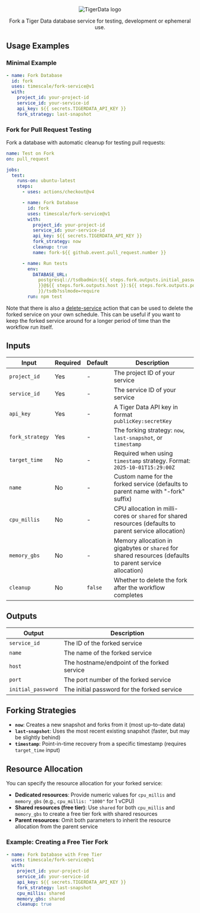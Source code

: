 <div align=center>
<picture align=center>
    <source media="(prefers-color-scheme: dark)" srcset="https://assets.timescale.com/docs/images/tigerdata-gradient-white.svg">
    <source media="(prefers-color-scheme: light)" srcset="https://assets.timescale.com/docs/images/tigerdata-gradient-black.svg">
    <img alt="TigerData logo" >
</picture>

Fork a Tiger Data database service for testing, development or ephemeral use.

</div>

## Usage Examples

### Minimal Example

```yaml
- name: Fork Database
  id: fork
  uses: timescale/fork-service@v1
  with:
    project_id: your-project-id
    service_id: your-service-id
    api_key: ${{ secrets.TIGERDATA_API_KEY }}
    fork_strategy: last-snapshot
```

### Fork for Pull Request Testing

Fork a database with automatic cleanup for testing pull requests:

```yaml
name: Test on Fork
on: pull_request

jobs:
  test:
    runs-on: ubuntu-latest
    steps:
      - uses: actions/checkout@v4

      - name: Fork Database
        id: fork
        uses: timescale/fork-service@v1
        with:
          project_id: your-project-id
          service_id: your-service-id
          api_key: ${{ secrets.TIGERDATA_API_KEY }}
          fork_strategy: now
          cleanup: true
          name: fork-${{ github.event.pull_request.number }}

      - name: Run tests
        env:
          DATABASE_URL:
            postgresql://tsdbadmin:${{ steps.fork.outputs.initial_password
            }}@${{ steps.fork.outputs.host }}:${{ steps.fork.outputs.port
            }}/tsdb?sslmode=require
        run: npm test
```

Note that there is also a
[delete-service](https://github.com/timescale/delete-service) action that can be
used to delete the forked service on your own schedule. This can be useful if
you want to keep the forked service around for a longer period of time than the
workflow run itself.

## Inputs

| Input           | Required | Default | Description                                                                                             |
| --------------- | -------- | ------- | ------------------------------------------------------------------------------------------------------- |
| `project_id`    | Yes      | -       | The project ID of your service                                                                          |
| `service_id`    | Yes      | -       | The service ID of your service                                                                          |
| `api_key`       | Yes      | -       | A Tiger Data API key in format `publicKey:secretKey`                                                    |
| `fork_strategy` | Yes      | -       | The forking strategy: `now`, `last-snapshot`, or `timestamp`                                            |
| `target_time`   | No       | -       | Required when using `timestamp` strategy. Format: `2025-10-01T15:29:00Z`                                |
| `name`          | No       | -       | Custom name for the forked service (defaults to parent name with "-fork" suffix)                        |
| `cpu_millis`    | No       | -       | CPU allocation in milli-cores or `shared` for shared resources (defaults to parent service allocation)  |
| `memory_gbs`    | No       | -       | Memory allocation in gigabytes or `shared` for shared resources (defaults to parent service allocation) |
| `cleanup`       | No       | `false` | Whether to delete the fork after the workflow completes                                                 |

## Outputs

| Output             | Description                                 |
| ------------------ | ------------------------------------------- |
| `service_id`       | The ID of the forked service                |
| `name`             | The name of the forked service              |
| `host`             | The hostname/endpoint of the forked service |
| `port`             | The port number of the forked service       |
| `initial_password` | The initial password for the forked service |

## Forking Strategies

- **`now`**: Creates a new snapshot and forks from it (most up-to-date data)
- **`last-snapshot`**: Uses the most recent existing snapshot (faster, but may
  be slightly behind)
- **`timestamp`**: Point-in-time recovery from a specific timestamp (requires
  `target_time` input)

## Resource Allocation

You can specify the resource allocation for your forked service:

- **Dedicated resources**: Provide numeric values for `cpu_millis` and
  `memory_gbs` (e.g., `cpu_millis: "1000"` for 1 vCPU)
- **Shared resources (free tier)**: Use `shared` for both `cpu_millis` and
  `memory_gbs` to create a free tier fork with shared resources
- **Parent resources**: Omit both parameters to inherit the resource allocation
  from the parent service

### Example: Creating a Free Tier Fork

```yaml
- name: Fork Database with Free Tier
  uses: timescale/fork-service@v1
  with:
    project_id: your-project-id
    service_id: your-service-id
    api_key: ${{ secrets.TIGERDATA_API_KEY }}
    fork_strategy: last-snapshot
    cpu_millis: shared
    memory_gbs: shared
    cleanup: true
```
